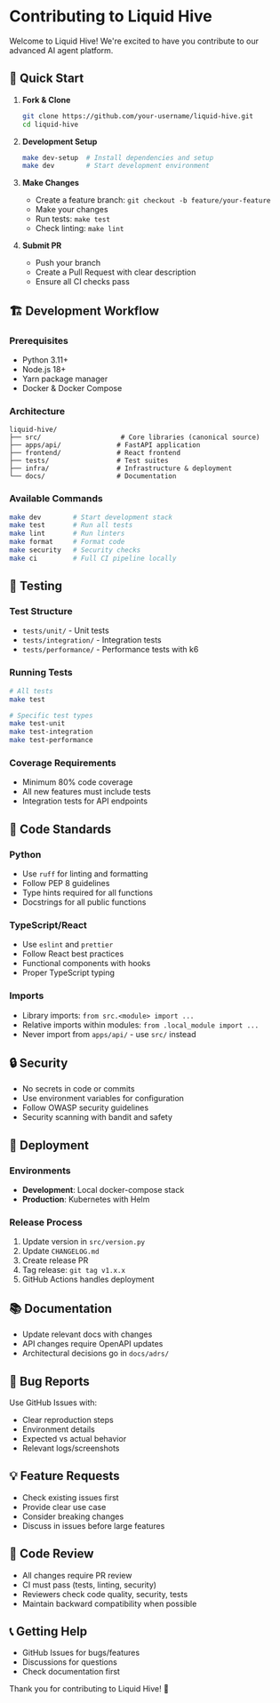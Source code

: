 # Contributing to Liquid Hive

Welcome to Liquid Hive! We're excited to have you contribute to our advanced AI agent platform.

## 🚀 Quick Start

1. **Fork & Clone**
   ```bash
   git clone https://github.com/your-username/liquid-hive.git
   cd liquid-hive
   ```

2. **Development Setup**
   ```bash
   make dev-setup  # Install dependencies and setup
   make dev        # Start development environment
   ```

3. **Make Changes**
   - Create a feature branch: `git checkout -b feature/your-feature`
   - Make your changes
   - Run tests: `make test`
   - Check linting: `make lint`

4. **Submit PR**
   - Push your branch
   - Create a Pull Request with clear description
   - Ensure all CI checks pass

## 🏗️ Development Workflow

### Prerequisites
- Python 3.11+ 
- Node.js 18+
- Yarn package manager
- Docker & Docker Compose

### Architecture
```
liquid-hive/
├── src/                    # Core libraries (canonical source)
├── apps/api/              # FastAPI application
├── frontend/              # React frontend  
├── tests/                 # Test suites
├── infra/                 # Infrastructure & deployment
└── docs/                  # Documentation
```

### Available Commands
```bash
make dev        # Start development stack
make test       # Run all tests
make lint       # Run linters
make format     # Format code
make security   # Security checks
make ci         # Full CI pipeline locally
```

## 🧪 Testing

### Test Structure
- `tests/unit/` - Unit tests
- `tests/integration/` - Integration tests  
- `tests/performance/` - Performance tests with k6

### Running Tests
```bash
# All tests
make test

# Specific test types
make test-unit
make test-integration 
make test-performance
```

### Coverage Requirements
- Minimum 80% code coverage
- All new features must include tests
- Integration tests for API endpoints

## 📝 Code Standards

### Python
- Use `ruff` for linting and formatting
- Follow PEP 8 guidelines
- Type hints required for all functions
- Docstrings for all public functions

### TypeScript/React
- Use `eslint` and `prettier`
- Follow React best practices
- Functional components with hooks
- Proper TypeScript typing

### Imports
- Library imports: `from src.<module> import ...`
- Relative imports within modules: `from .local_module import ...`
- Never import from `apps/api/` - use `src/` instead

## 🔒 Security

- No secrets in code or commits
- Use environment variables for configuration
- Follow OWASP security guidelines
- Security scanning with bandit and safety

## 🚢 Deployment

### Environments
- **Development**: Local docker-compose stack
- **Production**: Kubernetes with Helm

### Release Process
1. Update version in `src/version.py`
2. Update `CHANGELOG.md`
3. Create release PR
4. Tag release: `git tag v1.x.x`
5. GitHub Actions handles deployment

## 📚 Documentation

- Update relevant docs with changes
- API changes require OpenAPI updates
- Architectural decisions go in `docs/adrs/`

## 🐛 Bug Reports

Use GitHub Issues with:
- Clear reproduction steps
- Environment details
- Expected vs actual behavior
- Relevant logs/screenshots

## 💡 Feature Requests

- Check existing issues first
- Provide clear use case
- Consider breaking changes
- Discuss in issues before large features

## 🤝 Code Review

- All changes require PR review
- CI must pass (tests, linting, security)
- Reviewers check code quality, security, tests
- Maintain backward compatibility when possible

## 📞 Getting Help

- GitHub Issues for bugs/features
- Discussions for questions
- Check documentation first

Thank you for contributing to Liquid Hive! 🎉